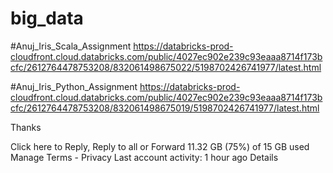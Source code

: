 # big_data

#Anuj_Iris_Scala_Assignment
https://databricks-prod-cloudfront.cloud.databricks.com/public/4027ec902e239c93eaaa8714f173bcfc/2612764478753208/832061498675022/5198702426741977/latest.html

#Anuj_Iris_Python_Assignment
https://databricks-prod-cloudfront.cloud.databricks.com/public/4027ec902e239c93eaaa8714f173bcfc/2612764478753208/832061498675019/5198702426741977/latest.html


Thanks


	
Click here to Reply, Reply to all or Forward
11.32 GB (75%) of 15 GB used
Manage
Terms - Privacy
Last account activity: 1 hour ago
Details
